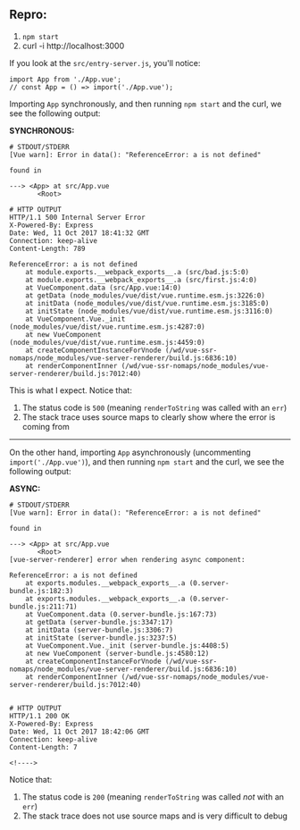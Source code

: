 ## Repro:

1. `npm start`
2. curl -i http://localhost:3000

If you look at the `src/entry-server.js`, you'll notice:

```
import App from './App.vue';
// const App = () => import('./App.vue');
```

Importing `App` synchronously, and then running `npm start` and the curl, we see the following output:

**SYNCHRONOUS:**
```
# STDOUT/STDERR
[Vue warn]: Error in data(): "ReferenceError: a is not defined"

found in

---> <App> at src/App.vue
       <Root>

# HTTP OUTPUT
HTTP/1.1 500 Internal Server Error
X-Powered-By: Express
Date: Wed, 11 Oct 2017 18:41:32 GMT
Connection: keep-alive
Content-Length: 789

ReferenceError: a is not defined
    at module.exports.__webpack_exports__.a (src/bad.js:5:0)
    at module.exports.__webpack_exports__.a (src/first.js:4:0)
    at VueComponent.data (src/App.vue:14:0)
    at getData (node_modules/vue/dist/vue.runtime.esm.js:3226:0)
    at initData (node_modules/vue/dist/vue.runtime.esm.js:3185:0)
    at initState (node_modules/vue/dist/vue.runtime.esm.js:3116:0)
    at VueComponent.Vue._init (node_modules/vue/dist/vue.runtime.esm.js:4287:0)
    at new VueComponent (node_modules/vue/dist/vue.runtime.esm.js:4459:0)
    at createComponentInstanceForVnode (/wd/vue-ssr-nomaps/node_modules/vue-server-renderer/build.js:6836:10)
    at renderComponentInner (/wd/vue-ssr-nomaps/node_modules/vue-server-renderer/build.js:7012:40)
```

This is what I expect. Notice that:
  1. The status code is `500` (meaning `renderToString` was called with an `err`)
  2. The stack trace uses source maps to clearly show where the error is coming from


----

On the other hand, importing `App` asynchronously (uncommenting `import('./App.vue')`), and then running `npm start` and the curl, we see the following output:


**ASYNC:**
```
# STDOUT/STDERR
[Vue warn]: Error in data(): "ReferenceError: a is not defined"

found in

---> <App> at src/App.vue
       <Root>
[vue-server-renderer] error when rendering async component:

ReferenceError: a is not defined
    at exports.modules.__webpack_exports__.a (0.server-bundle.js:182:3)
    at exports.modules.__webpack_exports__.a (0.server-bundle.js:211:71)
    at VueComponent.data (0.server-bundle.js:167:73)
    at getData (server-bundle.js:3347:17)
    at initData (server-bundle.js:3306:7)
    at initState (server-bundle.js:3237:5)
    at VueComponent.Vue._init (server-bundle.js:4408:5)
    at new VueComponent (server-bundle.js:4580:12)
    at createComponentInstanceForVnode (/wd/vue-ssr-nomaps/node_modules/vue-server-renderer/build.js:6836:10)
    at renderComponentInner (/wd/vue-ssr-nomaps/node_modules/vue-server-renderer/build.js:7012:40)


# HTTP OUTPUT
HTTP/1.1 200 OK
X-Powered-By: Express
Date: Wed, 11 Oct 2017 18:42:06 GMT
Connection: keep-alive
Content-Length: 7

<!---->
```

Notice that:
  1. The status code is `200` (meaning `renderToString` was called *not* with an `err`)
  2. The stack trace does not use source maps and is very difficult to debug
